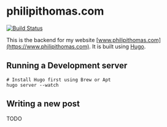 # philipithomas.com

[![Build Status](https://travis-ci.org/philipithomas/www.philipithomas.com.svg)](https://travis-ci.org/philipithomas/www.philipithomas.com)

This is the  backend for my website [www.philipithomas.com](https://www.philipithomas.com). It is built using [Hugo](http://gethugo.io).

## Running a Development server


```
# Install Hugo first using Brew or Apt
hugo server --watch
```

## Writing a new post

TODO
